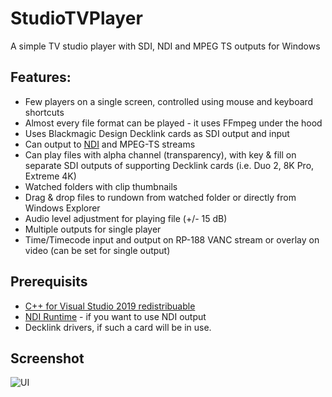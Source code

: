 # StudioTVPlayer
A simple TV studio player with SDI, NDI and MPEG TS outputs for Windows
## Features:
* Few players on a single screen, controlled using mouse and keyboard shortcuts
* Almost every file format can be played - it uses FFmpeg under the hood
* Uses Blackmagic Design Decklink cards as SDI output and input
* Can output to [NDI](https://www.ndi.tv) and MPEG-TS streams
* Can play files with alpha channel (transparency), with key & fill on separate SDI outputs of supporting Decklink cards (i.e. Duo 2, 8K Pro, Extreme 4K)
* Watched folders with clip thumbnails
* Drag & drop files to rundown from watched folder or directly from Windows Explorer
* Audio level adjustment for playing file (+/- 15 dB)
* Multiple outputs for single player
* Time/Timecode input and output on RP-188 VANC stream or overlay on video (can be set for single output)

## Prerequisits
* [C++ for Visual Studio 2019 redistribuable](https://aka.ms/vs/17/release/vc_redist.x64.exe)
* [NDI Runtime](http://new.tk/NDIRedistV4) - if you want to use NDI output
* Decklink drivers, if such a card will be in use.

## Screenshot
![UI](https://user-images.githubusercontent.com/1919742/196053982-079e425a-5c35-4b5a-926b-1060f7fcfde4.png)
